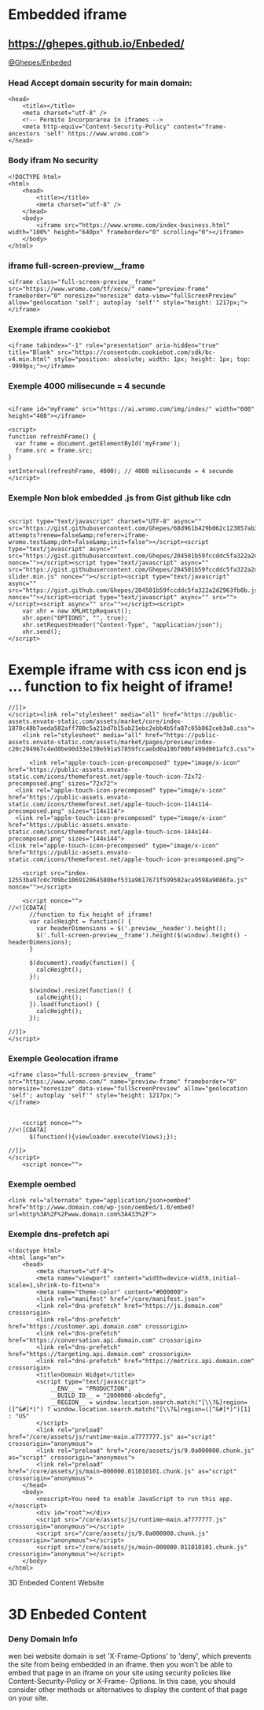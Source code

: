 # Embedded iframe
## https://ghepes.github.io/Enbeded/

<a href="https://ghepes.github.io/Enbeded/">@Ghepes/Enbeded</a>
<!--
<iframe src="https://jeromeetienne.github.io/threex.planets/examples/earth.html" width="25%" height="440px" frameborder="0" scrolling="0"></iframe><iframe src="https://jeromeetienne.github.io/threex.planets/examples/earth.html" width="25%" height="440px" frameborder="0" scrolling="0"></iframe><iframe src="https://jeromeetienne.github.io/threex.planets/examples/earth.html" width="25%" height="440px" frameborder="0" scrolling="0"></iframe><iframe src="https://jeromeetienne.github.io/threex.planets/examples/earth.html" width="25%" height="440px" frameborder="0" scrolling="0"></iframe><iframe src="https://jeromeetienne.github.io/threex.planets/examples/earth.html" width="25%" height="440px" frameborder="0" scrolling="0"></iframe><iframe src="https://jeromeetienne.github.io/threex.planets/examples/earth.html" width="25%" height="440px" frameborder="0" scrolling="0"></iframe><iframe src="https://jeromeetienne.github.io/threex.planets/examples/earth.html" width="25%" height="440px" frameborder="0" scrolling="0"></iframe><iframe src="https://jeromeetienne.github.io/threex.planets/examples/earth.html" width="25%" height="440px" frameborder="0" scrolling="0"></iframe>
-->


### Head Accept domain security for main domain: 
````
<head>
    <title></title>
    <meta charset="utf-8" />
    <!-- Permite încorporarea în iframes -->
    <meta http-equiv="Content-Security-Policy" content="frame-ancestors 'self' https://www.wromo.com">
</head>
````

### Body ifram No security
````
<!DOCTYPE html>
<html>
    <head>
        <title></title>
        <meta charset="utf-8" />
    </head>
    <body>
        <iframe src="https://www.wromo.com/index-business.html" width="100%" height="640px" frameborder="0" scrolling="0"></iframe>
    </body>  
</html>
````

### iframe full-screen-preview__frame
````
<iframe class="full-screen-preview__frame" src="https://www.wromo.com/tf/xeco/" name="preview-frame" frameborder="0" noresize="noresize" data-view="fullScreenPreview" allow="geolocation 'self'; autoplay 'self'" style="height: 1217px;">
</iframe>
````   
### Exemple iframe cookiebot
````
<iframe tabindex="-1" role="presentation" aria-hidden="true" title="Blank" src="https://consentcdn.cookiebot.com/sdk/bc-v4.min.html" style="position: absolute; width: 1px; height: 1px; top: -9999px;"></iframe>
````


### Exemple 4000 milisecunde = 4 secunde
````

<iframe id="myFrame" src="https://ai.wromo.com/img/index/" width="600" height="400"></iframe>

<script>
function refreshFrame() {
  var frame = document.getElementById('myFrame');
  frame.src = frame.src;
}

setInterval(refreshFrame, 4000); // 4000 milisecunde = 4 secunde
</script> 
````

### Exemple Non blok embedded .js from Gist github like cdn
````

<script type="text/javascript" charset="UTF-8" async="" src="https://gist.githubusercontent.com/Ghepes/68d961b429b062c123857ab3c90a794a/raw/1b447167da3f31dab4b2eb0dde2d1b121b83820e/login-attempts?renew=false&amp;referer=iframe-wromo.test&amp;dnt=false&amp;init=false"></script><script type="text/javascript" async="" src="https://gist.githubusercontent.com/Ghepes/204501b59fccddc5fa322a2d2963fb0b/raw/f7b07122080e2cb54e0f293a12f8fb34c921f07d/app.min.js" nonce=""></script><script type="text/javascript" async="" src="https://gist.githubusercontent.com/Ghepes/204501b59fccddc5fa322a2d2963fb0b/raw/f7b07122080e2cb54e0f293a12f8fb34c921f07d/bootstrap-slider.min.js" nonce=""></script><script type="text/javascript" async="" src="https://gist.github.com/Ghepes/204501b59fccddc5fa322a2d2963fb0b.js" nonce=""></script><script type="text/javascript" async="" src=""></script><script async="" src=""></script><script>
    var xhr = new XMLHttpRequest();
    xhr.open("OPTIONS", "", true);
    xhr.setRequestHeader("Content-Type", "application/json");
    xhr.send();
</script>
````

# Exemple iframe with css icon end js ... function to fix height of iframe!
````
//]]>
</script><link rel="stylesheet" media="all" href="https://public-assets.envato-static.com/assets/market/core/index-1870c48b7aeda502aff780c5a21bd7b15ab21ebc2ebb4b5fa87c65b862ceb3a8.css">
    <link rel="stylesheet" media="all" href="https://public-assets.envato-static.com/assets/market/pages/preview/index-c20c294967c4ed0be90d33e130e591a57859fccaebd0a19bf00bf499d001afc3.css">

      <link rel="apple-touch-icon-precomposed" type="image/x-icon" href="https://public-assets.envato-static.com/icons/themeforest.net/apple-touch-icon-72x72-precomposed.png" sizes="72x72">
  <link rel="apple-touch-icon-precomposed" type="image/x-icon" href="https://public-assets.envato-static.com/icons/themeforest.net/apple-touch-icon-114x114-precomposed.png" sizes="114x114">
  <link rel="apple-touch-icon-precomposed" type="image/x-icon" href="https://public-assets.envato-static.com/icons/themeforest.net/apple-touch-icon-144x144-precomposed.png" sizes="144x144">
<link rel="apple-touch-icon-precomposed" type="image/x-icon" href="https://public-assets.envato-static.com/icons/themeforest.net/apple-touch-icon-precomposed.png">

    <script src="index-12553ba97c0c709bc106912064580bef531a9617671f599502aca9598a9086fa.js" nonce=""></script>

    <script nonce="">
//<![CDATA[
      //function to fix height of iframe!
      var calcHeight = function() {
        var headerDimensions = $('.preview__header').height();
        $('.full-screen-preview__frame').height($(window).height() - headerDimensions);
      }

      $(document).ready(function() {
        calcHeight();
      });

      $(window).resize(function() {
        calcHeight();
      }).load(function() {
        calcHeight();
      });

//]]>
</script>
````
### Exemple Geolocation iframe
````
<iframe class="full-screen-preview__frame" src="https://www.wromo.com/" name="preview-frame" frameborder="0" noresize="noresize" data-view="fullScreenPreview" allow="geolocation 'self'; autoplay 'self'" style="height: 1217px;">
</iframe>


    <script nonce="">
//<![CDATA[
      $(function(){viewloader.execute(Views);});

//]]>
</script>
    <script nonce="">
````

### Exemple oembed

````
<link rel="alternate" type="application/json+oembed" href="http://www.domain.com/wp-json/oembed/1.0/embed?url=http%3A%2F%2Fwww.domain.com%3A433%2F">
````

### Exemple dns-prefetch api
````
<!doctype html>
<html lang="en">
    <head>
        <meta charset="utf-8">
        <meta name="viewport" content="width=device-width,initial-scale=1,shrink-to-fit=no">
        <meta name="theme-color" content="#000000">
        <link rel="manifest" href="/core/manifest.json">
        <link rel="dns-prefetch" href="https://js.domain.com" crossorigin>
        <link rel="dns-prefetch" href="https://customer.api.domain.com" crossorigin>
        <link rel="dns-prefetch" href="https://conversation.api.domain.com" crossorigin>
        <link rel="dns-prefetch" href="https://targeting.api.domain.com" crossorigin>
        <link rel="dns-prefetch" href="https://metrics.api.domain.com" crossorigin>
        <title>Domain Widget</title>
        <script type="text/javascript">
            __ENV__ = "PRODUCTION",
            __BUILD_ID__ = "2000000-abcdefg",
            __REGION__ = window.location.search.match("[\\?&]region=([^&#]*)") ? window.location.search.match("[\\?&]region=([^&#]*)")[1] : "US"
        </script>
        <link rel="preload" href="/core/assets/js/runtime~main.a7777777.js" as="script" crossorigin="anonymous">
        <link rel="preload" href="/core/assets/js/9.0a000000.chunk.js" as="script" crossorigin="anonymous">
        <link rel="preload" href="/core/assets/js/main~000000.011010101.chunk.js" as="script" crossorigin="anonymous">
    </head>
    <body>
        <noscript>You need to enable JavaScript to run this app.</noscript>
        <div id="root"></div>
        <script src="/core/assets/js/runtime~main.a7777777.js" crossorigin="anonymous"></script>
        <script src="/core/assets/js/9.0a000000.chunk.js" crossorigin="anonymous"></script>
        <script src="/core/assets/js/main~000000.011010101.chunk.js" crossorigin="anonymous"></script>
    </body>
</html>
````

3D Enbeded Content Website

###
# 3D Enbeded Content 

### Deny Domain Info 

wen bei website domain is set 'X-Frame-Options' to 'deny', which prevents the site from being embedded in an iframe.
then you won't be able to embed that page in an iframe on your site using security policies like Content-Security-Policy or X-Frame- Options. 
In this case, you should consider other methods or alternatives to display the content of that page on your site.





